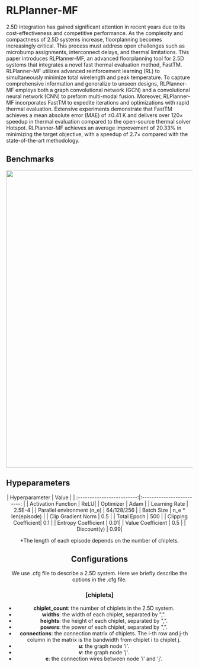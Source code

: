 # RLPlanner-MF

2.5D integration has gained significant attention in recent years due to its cost-effectiveness and competitive performance. As the complexity and compactness of 2.5D systems increase, floorplanning becomes increasingly critical. This process must address open challenges such as microbump assignments, interconnect delays, and thermal limitations. This paper introduces RLPlanner-MF, an advanced floorplanning tool for 2.5D systems that integrates a novel fast thermal evaluation method, FastTM. RLPlanner-MF utilizes advanced reinforcement learning (RL) to simultaneously minimize total wirelength and peak temperature. To capture comprehensive information and generalize to unseen designs, RLPlanner-MF employs both a graph convolutional network (GCN) and a convolutional neural network (CNN) to preform multi-modal fusion. Moreover, RLPlanner-MF incorporates FastTM to expedite iterations and optimizations with rapid thermal evaluation. Extensive experiments demonstrate that FastTM achieves a mean absolute error (MAE) of ±0.41 K and delivers over 120$\times$ speedup in thermal evaluation compared to the open-source thermal solver Hotspot. RLPlanner-MF achieves an average improvement of 20.33\% in minimizing the target objective, with a speedup of 2.7$\times$ compared with the state-of-the-art methodology.

## Benchmarks
<img src="https://github.com/weiweihook/RLPlanner-MF/benchmark.png" width="800"/>

## Hypeparameters
<center>
| Hyperparameter | Value |
| :-------------------------:|:-------------------------: |
| Activation Function | ReLU|
| Optimizer           | Adam |
| Learning Rate       | 2.5E-4 |
| Parallel environment (n_e)       | 64/128/256 |
| Batch Size          | n_e * len(episode) |
| Clip Gradient Norm  | 0.5 |
| Total Epoch         | 500 |
| Clipping Coefficient| 0.1 |
| Entropy Coefficient | 0.01|
| Value Coefficient   | 0.5 |
| Discount(γ)         | 0.99|

*The length of each episode depends on the number of chiplets.



## Configurations
We use .cfg file to describe a 2.5D system. Here we briefly describe the options in the .cfg file.
### [chiplets]
- **chiplet_count**: the number of chiplets in the 2.5D system.
- **widths**: the width of each chiplet, separated by ",".
- **heights**: the height of each chiplet, separated by ",".
- **powers**: the power of each chiplet, separated by ",".
- **connections**: the connection matrix of chiplets. The i-th row and j-th column in the matrix is the bandwidth from chiplet i to chiplet j.
- **u**: the graph node 'i'.
- **v**: the graph node 'j'.
- **e**: the connection wires between node 'i' and 'j'.

